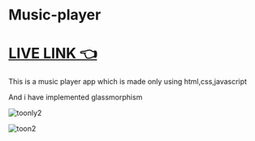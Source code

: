 # Music-player

# [LIVE LINK 👈](https://tejaschoudhari25.github.io/verynew/) 

This is a music player app which is made only using html,css,javascript

And i have implemented glassmorphism


![toonly2](https://user-images.githubusercontent.com/71803443/133920879-e51a2db2-dd39-4358-aaa3-676de81a75dd.png)



![toon2](https://user-images.githubusercontent.com/71803443/133921020-6d1aae82-5f9a-4ea5-a3ca-359211c8e802.png)
